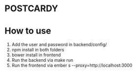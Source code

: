 POSTCARDY
=========

How to use
==========

1. Add the user and password in backend/config/
2. npm install in both folders
3. bower install in frontend
2. Run the backend via make run
3. Run the frontend via ember s --proxy=http://localhost:3000
